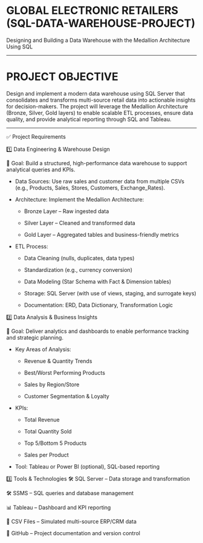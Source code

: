 # GLOBAL ELECTRONIC RETAILERS (SQL-DATA-WAREHOUSE-PROJECT)
Designing and Building a Data Warehouse with the Medallion Architecture Using SQL 

--------------------------------------------------------------------------
  # PROJECT OBJECTIVE
Design and implement a modern data warehouse using SQL Server that consolidates and transforms multi-source retail data into actionable insights for decision-makers. 
The project will leverage the Medallion Architecture (Bronze, Silver, Gold layers) to enable scalable ETL processes, ensure data quality, and provide analytical reporting through SQL and Tableau.

------------------------------------------------------------------------------------------------------------------------------------------------------------------------------------------------------------

✅ Project Requirements

1️⃣ Data Engineering & Warehouse Design



📌 Goal: Build a structured, high-performance data warehouse to support analytical queries and KPIs.

* Data Sources: Use raw sales and customer data from multiple CSVs (e.g., Products, Sales, Stores, Customers, Exchange_Rates).

* Architecture: Implement the Medallion Architecture:

  - Bronze Layer – Raw ingested data

  - Silver Layer – Cleaned and transformed data

  - Gold Layer – Aggregated tables and business-friendly metrics

- ETL Process:

  - Data Cleaning (nulls, duplicates, data types)

  - Standardization (e.g., currency conversion)

  - Data Modeling (Star Schema with Fact & Dimension tables)

  - Storage: SQL Server (with use of views, staging, and surrogate keys)

  - Documentation: ERD, Data Dictionary, Transformation Logic

2️⃣ Data Analysis & Business Insights


📌 Goal: Deliver analytics and dashboards to enable performance tracking and strategic planning.

* Key Areas of Analysis:

  - Revenue & Quantity Trends

  - Best/Worst Performing Products

  - Sales by Region/Store

  - Customer Segmentation & Loyalty

* KPIs:

  - Total Revenue

  - Total Quantity Sold

  - Top 5/Bottom 5 Products

  - Sales per Product

* Tool: Tableau or Power BI (optional), SQL-based reporting



3️⃣ Tools & Technologies
🛠️ SQL Server – Data storage and transformation

🛠️ SSMS – SQL queries and database management

📊 Tableau – Dashboard and KPI reporting

📁 CSV Files – Simulated multi-source ERP/CRM data

🔄 GitHub – Project documentation and version control


